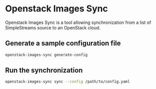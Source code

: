 # Openstack Images Sync

Openstack Images Sync is a tool allowing synchronization from a list of SimpleStreams source to an OpenStack cloud.

## Generate a sample configuration file

```bash
openstack-images-sync generate-config
```

## Run the synchronization

```bash
openstack-images-sync sync --config /path/to/config.yaml
```
